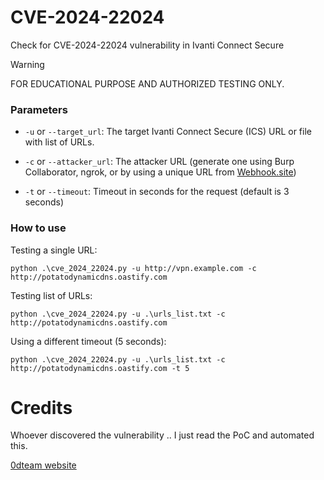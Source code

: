 # CVE-2024-22024
Check for CVE-2024-22024 vulnerability in Ivanti Connect Secure

> [!WARNING]
> FOR EDUCATIONAL PURPOSE AND AUTHORIZED TESTING ONLY.

### Parameters
- `-u` or `--target_url`: The target Ivanti Connect Secure (ICS) URL or file with list of URLs.

- `-c` or `--attacker_url`: The attacker URL (generate one using Burp Collaborator, ngrok, or by using a unique URL from [Webhook.site](https://webhook.site))

- `-t` or `--timeout`: Timeout in seconds for the request (default is 3 seconds)


### How to use
Testing a single URL:

`python .\cve_2024_22024.py -u http://vpn.example.com -c http://potatodynamicdns.oastify.com`

Testing list of URLs:

`python .\cve_2024_22024.py -u .\urls_list.txt -c http://potatodynamicdns.oastify.com`

Using a different timeout (5 seconds):

`python .\cve_2024_22024.py -u .\urls_list.txt -c http://potatodynamicdns.oastify.com -t 5`

# Credits
Whoever discovered the vulnerability .. I just read the PoC and automated this.

[0dteam website](https://www.0d.ae)
